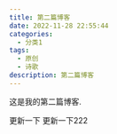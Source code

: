 ```yaml
---
title: 第二篇博客
date: 2022-11-28 22:55:44
categories:
  - 分类1
tags:
  - 原创
  - 诗歌
description: 第二篇博客
---
```


这是我的第二篇博客.

更新一下
更新一下222
